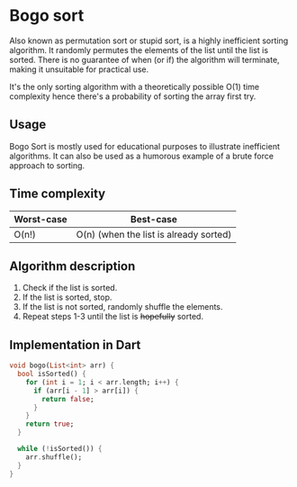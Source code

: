 # Bogo sort

Also known as permutation sort or stupid sort, is a highly inefficient sorting algorithm. It randomly permutes the elements of the list until the list is sorted. There is no guarantee of when (or if) the algorithm will terminate, making it unsuitable for practical use.

It's the only sorting algorithm with a theoretically possible O(1) time complexity hence there's a probability of sorting the array first try.

## Usage

Bogo Sort is mostly used for educational purposes to illustrate inefficient algorithms. It can also be used as a humorous example of a brute force approach to sorting.

## Time complexity

Worst-case | Best-case
------- | --------
O(n!) | O(n) (when the list is already sorted)

## Algorithm description

1. Check if the list is sorted.
2. If the list is sorted, stop.
3. If the list is not sorted, randomly shuffle the elements.
4. Repeat steps 1-3 until the list is ~~hopefully~~ sorted.

## Implementation in Dart

```Dart
void bogo(List<int> arr) {
  bool isSorted() {
    for (int i = 1; i < arr.length; i++) {
      if (arr[i - 1] > arr[i]) {
        return false;
      }
    }
    return true;
  }

  while (!isSorted()) {
    arr.shuffle();
  }
}
```
